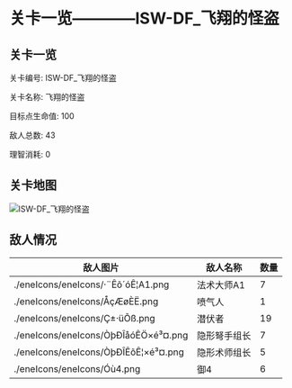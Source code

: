 # 关卡一览————ISW-DF_飞翔的怪盗


## 关卡一览

关卡编号: ISW-DF_飞翔的怪盗

关卡名称: 飞翔的怪盗

目标点生命值: 100

敌人总数: 43

理智消耗: 0


## 关卡地图
![ISW-DF_飞翔的怪盗](./oprMap/ISW-DF_飞翔的怪盗.png)

## 敌人情况

| 敌人图片 | 敌人名称 | 数量  |
|---------|-----|-----|
| ./eneIcons/eneIcons/·¨Êõ´óÊ¦A1.png| 法术大师A1  |   7  |
| ./eneIcons/eneIcons/ÅçÆøÈË.png| 喷气人  |   1  |
| ./eneIcons/eneIcons/Ç±·üÕß.png| 潜伏者  |   19  |
| ./eneIcons/eneIcons/ÒþÐÎåóÊÖ×é³¤.png| 隐形弩手组长  |   7  |
| ./eneIcons/eneIcons/ÒþÐÎÊõÊ¦×é³¤.png| 隐形术师组长  |   5  |
| ./eneIcons/eneIcons/Óù4.png| 御4  |   6  |
